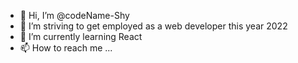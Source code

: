 - 👋 Hi, I’m @codeName-Shy
- 👀 I’m striving to get employed as a web developer this year 2022
- 🌱 I’m currently learning React
- 📫 How to reach me ...

